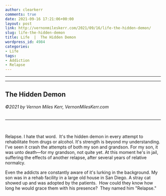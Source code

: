 ```yaml
---
author: clearkerr
comments: true
date: 2021-09-16 17:21:06+00:00
layout: post
link: http://vernonmileskerr.com/2021/09/16/life-the-hidden-demon/
slug: life-the-hidden-demon
title: Life  |  The Hidden Demon
wordpress_id: 4984
categories:
- Life
tags:
- Addiction
- Relapse
---
```


* * *

* * *




## The Hidden Demon




###### ©2021 by Vernon Miles Kerr, VernonMilesKerr.com




* * *




 






Relapse. I hate that word.  It's the hidden demon in every attempt to rehabilitate from drugs or alcohol. It's strength is beyond my understanding. I've seen it crash the attempts of both my son and grandson. For my son, it was unto death—for my grandson, not quite yet. At this moment he's in jail, suffering the effects of another relapse, after several years of relative normalcy. 







Even the addicts are constantly aware of it's lurking in the background. My son was in a rehab facility in a large old house in San Diego. A stray cat showed up and was adopted by the patients.  How could they know how long he would grace them with his presence?  They named him "Relapse."



